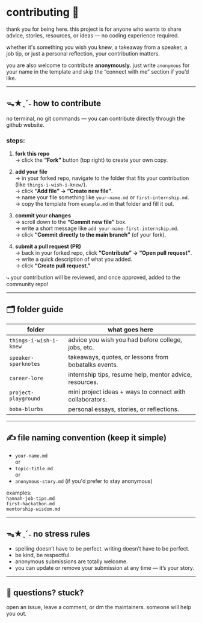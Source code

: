 # contributing 🤎

thank you for being here. this project is for anyone who wants to share advice, stories, resources, or ideas — no coding experience required.

whether it's something you wish you knew, a takeaway from a speaker, a job tip, or just a personal reflection, your contribution matters.  

you are also welcome to contribute **anonymously.** just write `anonymous` for your name in the template and skip the “connect with me” section if you’d like.  

---

## ᯓ★ˎˊ˗ how to contribute  

no terminal, no git commands — you can contribute directly through the github website.    

### steps:  

1. **fork this repo**  
→ click the **“Fork”** button (top right) to create your own copy.  

2. **add your file**  
→ in your forked repo, navigate to the folder that fits your contribution (like `things-i-wish-i-knew/`).  
→ click **“Add file” → “Create new file”**.  
→ name your file something like `your-name.md` or `first-internship.md`.  
→ copy the template from `example.md` in that folder and fill it out.  

3. **commit your changes**  
→ scroll down to the **“Commit new file”** box.  
→ write a short message like `add your-name-first-internship.md`.  
→ click **“Commit directly to the main branch”** (of your fork).  

4. **submit a pull request (PR)**  
→ back in your forked repo, click **“Contribute” → “Open pull request”**.  
→ write a quick description of what you added.  
→ click **“Create pull request.”**  

⤷ your contribution will be reviewed, and once approved, added to the community repo!

---

## 🗂️ folder guide

| folder | what goes here |
|--------|-----------------|
| `things-i-wish-i-knew` | advice you wish you had before college, jobs, etc. |
| `speaker-sparknotes` | takeaways, quotes, or lessons from bobatalks events. |
| `career-lore` | internship tips, resume help, mentor advice, resources. |
| `project-playground` | mini project ideas + ways to connect with collaborators. |
| `boba-blurbs` | personal essays, stories, or reflections. |

---

## ✍️ file naming convention (keep it simple)

- `your-name.md`  
or  
- `topic-title.md`  
or  
- `anonymous-story.md` (if you'd prefer to stay anonymous)  

examples:  
`hannah-job-tips.md`  
`first-hackathon.md`  
`mentorship-wisdom.md`  

---

## ᯓ★ˎˊ˗ no stress rules

- spelling doesn’t have to be perfect. writing doesn’t have to be perfect.  
- be kind, be respectful.  
- anonymous submissions are totally welcome.  
- you can update or remove your submission at any time — it’s your story.  

---

## 🍡 questions? stuck?  

open an issue, leave a comment, or dm the maintainers. someone will help you out.  
